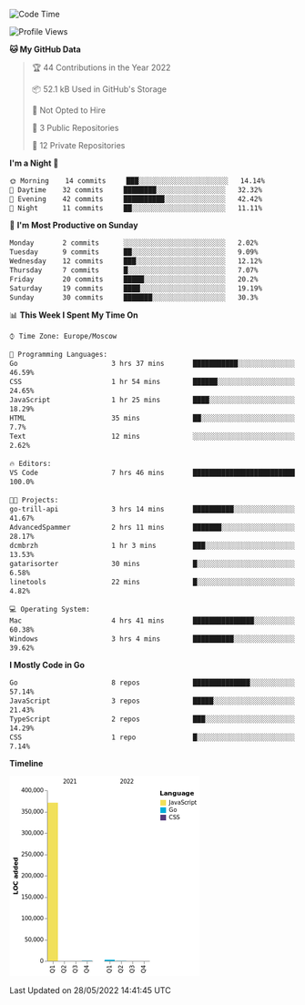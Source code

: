 <!--START_SECTION:waka-->
![Code Time](http://img.shields.io/badge/Code%20Time-318%20hrs%2012%20mins-blue)

![Profile Views](http://img.shields.io/badge/Profile%20Views-0-blue)

**🐱 My GitHub Data** 

> 🏆 44 Contributions in the Year 2022
 > 
> 📦 52.1 kB Used in GitHub's Storage 
 > 
> 🚫 Not Opted to Hire
 > 
> 📜 3 Public Repositories 
 > 
> 🔑 12 Private Repositories  
 > 
**I'm a Night 🦉** 

```text
🌞 Morning    14 commits     ███░░░░░░░░░░░░░░░░░░░░░░   14.14% 
🌆 Daytime    32 commits     ████████░░░░░░░░░░░░░░░░░   32.32% 
🌃 Evening    42 commits     ██████████░░░░░░░░░░░░░░░   42.42% 
🌙 Night      11 commits     ██░░░░░░░░░░░░░░░░░░░░░░░   11.11%

```
📅 **I'm Most Productive on Sunday** 

```text
Monday       2 commits      ░░░░░░░░░░░░░░░░░░░░░░░░░   2.02% 
Tuesday      9 commits      ██░░░░░░░░░░░░░░░░░░░░░░░   9.09% 
Wednesday    12 commits     ███░░░░░░░░░░░░░░░░░░░░░░   12.12% 
Thursday     7 commits      █░░░░░░░░░░░░░░░░░░░░░░░░   7.07% 
Friday       20 commits     █████░░░░░░░░░░░░░░░░░░░░   20.2% 
Saturday     19 commits     ████░░░░░░░░░░░░░░░░░░░░░   19.19% 
Sunday       30 commits     ███████░░░░░░░░░░░░░░░░░░   30.3%

```


📊 **This Week I Spent My Time On** 

```text
⌚︎ Time Zone: Europe/Moscow

💬 Programming Languages: 
Go                       3 hrs 37 mins       ███████████░░░░░░░░░░░░░░   46.59% 
CSS                      1 hr 54 mins        ██████░░░░░░░░░░░░░░░░░░░   24.65% 
JavaScript               1 hr 25 mins        ████░░░░░░░░░░░░░░░░░░░░░   18.29% 
HTML                     35 mins             ██░░░░░░░░░░░░░░░░░░░░░░░   7.7% 
Text                     12 mins             ░░░░░░░░░░░░░░░░░░░░░░░░░   2.62%

🔥 Editors: 
VS Code                  7 hrs 46 mins       █████████████████████████   100.0%

🐱‍💻 Projects: 
go-trill-api             3 hrs 14 mins       ██████████░░░░░░░░░░░░░░░   41.67% 
AdvancedSpammer          2 hrs 11 mins       ███████░░░░░░░░░░░░░░░░░░   28.17% 
dcmbrzh                  1 hr 3 mins         ███░░░░░░░░░░░░░░░░░░░░░░   13.53% 
gatarisorter             30 mins             █░░░░░░░░░░░░░░░░░░░░░░░░   6.58% 
linetools                22 mins             █░░░░░░░░░░░░░░░░░░░░░░░░   4.82%

💻 Operating System: 
Mac                      4 hrs 41 mins       ███████████████░░░░░░░░░░   60.38% 
Windows                  3 hrs 4 mins        ██████████░░░░░░░░░░░░░░░   39.62%

```

**I Mostly Code in Go** 

```text
Go                       8 repos             ██████████████░░░░░░░░░░░   57.14% 
JavaScript               3 repos             █████░░░░░░░░░░░░░░░░░░░░   21.43% 
TypeScript               2 repos             ███░░░░░░░░░░░░░░░░░░░░░░   14.29% 
CSS                      1 repo              █░░░░░░░░░░░░░░░░░░░░░░░░   7.14%

```


**Timeline**

![Chart not found](https://raw.githubusercontent.com/jeezft/jeezft/main/charts/bar_graph.png) 


 Last Updated on 28/05/2022 14:41:45 UTC
<!--END_SECTION:waka-->
